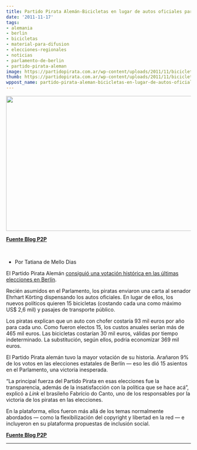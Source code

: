 ```yaml
---
title: Partido Pirata Alemán-Bicicletas en lugar de autos oficiales para los diputados!
date: '2011-11-17'
tags:
- alemania
- berlin
- bicicletas
- material-para-difusion
- elecciones-regionales
- noticias
- parlamento-de-berlin
- partido-pirata-aleman
image: https://partidopirata.com.ar/wp-content/uploads/2011/11/bicicleta.jpg
thumb: https://partidopirata.com.ar/wp-content/uploads/2011/11/bicicleta-150x150.jpg
wppost_name: partido-pirata-aleman-bicicletas-en-lugar-de-autos-oficiales-para-los-diputados
---
```


<img class="aligncenter" title="Partido Pirata Alemán" src="https://partidopirata.com.ar/wp-content/uploads/2011/09/berlin.jpg" alt="" width="550" height="368" />

<strong><a href="https://partidopirata.com.ar/1846/el-partido-pirata-aleman-elige-diputados-en-el-parlamento-de-berlin-piratas-alemania-partidopirataaleman" target="_blank">Fuente Blog P2P</a></strong>

&nbsp;
<ul>
	<li>Por Tatiana de Mello Dias</li>
</ul>
El Partido Pirata Alemán <a href="http://blogs.estadao.com.br/link/o-infiltrado/">consiguió una votación histórica en las últimas elecciones en Berlín</a>.

Recién asumidos en el Parlamento, los piratas enviaron una carta al senador Ehrhart Körting dispensando los autos oficiales. En lugar de ellos, los nuevos políticos quieren 15 bicicletas (costando cada una como máximo US$ 2,6 mil) y pasajes de transporte público.

Los piratas explican que un auto con chofer costaría 93 mil euros por año para cada uno. Como fueron electos 15, los custos anuales serían más de 465 mil euros. Las bicicletas costarían 30 mil euros, válidas por tiempo indeterminado. La substitución, según ellos, podria economizar 369 mil euros.

El Partido Pirata alemán tuvo la mayor votación de su historia. Arañaron 9% de los votos en las elecciones estatales de Berlín — eso les dió 15 asientos en el Parlamento, una victoria inesperada.

“La principal fuerza del Partido Pirata en esas elecciones fue la transparencia, además de la insatisfacción con la política que se hace acá”, explicó a <em>Link</em> el brasileño Fabrício do Canto, uno de los responsables por la victoria de los piratas en las elecciones.

En la plataforma, ellos fueron más allá de los temas normalmente abordados — como la flexibilización del copyright y libertad en la red — e incluyeron en su plataforma propuestas de inclusión social.

<strong></strong><strong><a href="https://partidopirata.com.ar/1846/el-partido-pirata-aleman-elige-diputados-en-el-parlamento-de-berlin-piratas-alemania-partidopirataaleman" target="_blank">Fuente Blog P2P</a></strong>

<hr />
